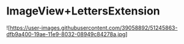 # ImageView+LettersExtension

![https://user-images.githubusercontent.com/39058892/51245863-dfb9a400-19ae-11e9-8032-08949c84278a.jpg]
